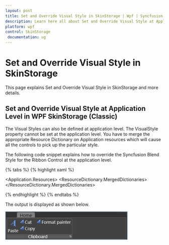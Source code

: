 ```yaml
---
layout: post
title: Set and Override Visual Style in SkinStorage | Wpf | Syncfusion
description: Learn here all about Set and Override Visual Style at Application Level support in Syncfusion WPF SkinStorage (Classic) control and more.
platform: wpf
control: SkinStorage
 documentation: ug
---
```


# Set and Override Visual Style in SkinStorage

This page explains Set and Override Visual Style in SkinStorage and more details.

## Set and Override Visual Style at Application Level in WPF SkinStorage (Classic)

The Visual Styles can also be defined at application level. The VisualStyle property cannot be set at the application level. You have to merge the appropriate Resource Dictionary on Application resources which will cause all the controls to pick up the particular style.

The following code snippet explains how to override the Syncfusion Blend Style for the Ribbon Control at the application level.

{% tabs %}
{% highlight xaml %}

<Application x:Class="WpfApplication2.App"
xmlns="http://schemas.microsoft.com/winfx/2006/xaml/presentation"
xmlns:x="http://schemas.microsoft.com/winfx/2006/xaml" xmlns:syncfusion="http://schemas.syncfusion.com/wpf"
StartupUri="MainWindow.xaml">
<Application.Resources>
<ResourceDictionary>
<ResourceDictionary.MergedDictionaries>
<ResourceDictionary Source="/Syncfusion.Tools.WPF;component/Framework/Ribbon/Themes/BlendStyle.xaml"/>
</ResourceDictionary.MergedDictionaries>
<Style TargetType="syncfusion:Ribbon" BasedOn="{StaticResource BlendRibbonStyle}">
<Setter Property="FontSize" Value="19"/>
</Style>
</ResourceDictionary>
</Application.Resources>
</Application>

{% endhighlight %}
{% endtabs %}

The output is displayed as shown below.

![Set and Override visual style ](Set-and-Override-Visual-Style-at-Application-Level_images/Set-and-Override-Visual-Style-at-Application-Level_img1.png)
